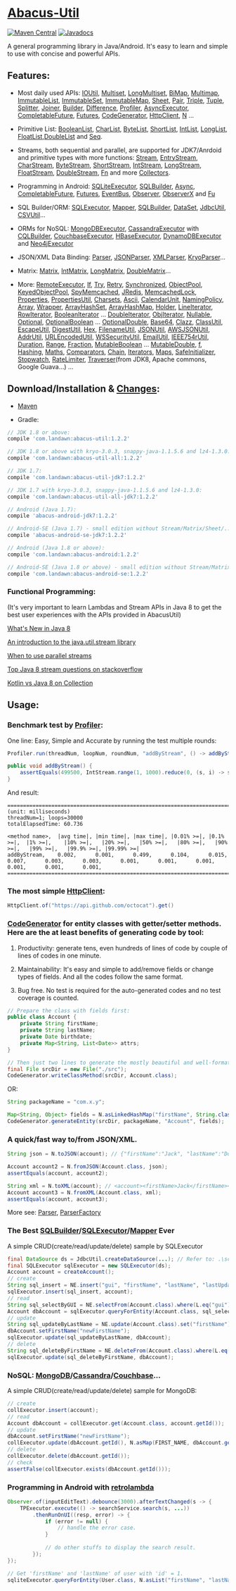 # [Abacus-Util](http://www.landawn.com)

[![Maven Central](https://img.shields.io/maven-central/v/com.landawn/abacus-util.svg)](https://maven-badges.herokuapp.com/maven-central/com.landawn/abacus-util/)
[![Javadocs](https://www.javadoc.io/badge/com.landawn/abacus-util.svg)](https://www.javadoc.io/doc/com.landawn/abacus-util)

A general programming library in Java/Android. It's easy to learn and simple to use with concise and powerful APIs.

## Features:

* Most daily used APIs: [IOUtil][], [Multiset][], [LongMultiset][], [BiMap][], [Multimap][], [ImmutableList][], [ImmutableSet][], [ImmutableMap][], [Sheet][], [Pair][], [Triple][], [Tuple][], [Splitter][], [Joiner][], [Builder][], [Difference][], [Profiler][], [AsyncExecutor][], [CompletableFuture][], [Futures][], [CodeGenerator][], [HttpClient][], [N][] ...

* Primitive List: [BooleanList][], [CharList][], [ByteList][], [ShortList][], [IntList][], [LongList][], [FloatList][],[DoubleList][] and [Seq][].

* Streams, both sequential and parallel, are supported for JDK7/Anrdoid and primitive types with more functions: [Stream][], [EntryStream][], [CharStream][], [ByteStream][], [ShortStream][], [IntStream][], [LongStream][], [FloatStream][], [DoubleStream][], [Fn][] and more [Collectors][].

* Programming in Android: [SQLiteExecutor][], [SQLBuilder][], [Async][], [CompletableFuture][CompletableFuture_Android], [Futures][Futures_Android], [EventBus][], [Observer][], [ObserverX][] and [Fu][]

* SQL Builder/ORM: [SQLExecutor][], [Mapper](https://static.javadoc.io/com.landawn/abacus-util/1.2.2/com/landawn/abacus/util/SQLExecutor.Mapper.html), [SQLBuilder][], [DataSet][], [JdbcUtil][], [CSVUtil][]...

* ORMs for NoSQL: [MongoDBExecutor][], [CassandraExecutor][] with [CQLBuilder][], [CouchbaseExecutor][], [HBaseExecutor][], [DynamoDBExecutor][] and [Neo4jExecutor][]

* JSON/XML Data Binding: [Parser][], [JSONParser][], [XMLParser][], [KryoParser][]...

* Matrix: [Matrix][], [IntMatrix][], [LongMatrix][], [DoubleMatrix][]...

* More: [RemoteExecutor](https://static.javadoc.io/com.landawn/abacus-util/1.2.2/com/landawn/abacus/util/RemoteExecutor.html),
[If](https://static.javadoc.io/com.landawn/abacus-util/1.2.2/com/landawn/abacus/util/If.html),
[Try](https://static.javadoc.io/com.landawn/abacus-util/1.2.2/com/landawn/abacus/util/Try.html),
[Retry](https://static.javadoc.io/com.landawn/abacus-util/1.2.2/com/landawn/abacus/util/Retry.html),
[Synchronized](https://static.javadoc.io/com.landawn/abacus-util/1.2.2/com/landawn/abacus/util/Synchronized.html),
[ObjectPool](https://static.javadoc.io/com.landawn/abacus-util/1.2.2/com/landawn/abacus/pool/ObjectPool.html),
[KeyedObjectPool](https://static.javadoc.io/com.landawn/abacus-util/1.2.2/com/landawn/abacus/pool/KeyedObjectPool.html),
[SpyMemcached](https://static.javadoc.io/com.landawn/abacus-util/1.2.2/com/landawn/abacus/cache/SpyMemcached.html),
[JRedis](https://static.javadoc.io/com.landawn/abacus-util/1.2.2/com/landawn/abacus/cache/JRedis.html),
[MemcachedLock](https://static.javadoc.io/com.landawn/abacus-util/1.2.2/com/landawn/abacus/util/MemcachedLock.html),
[Properties](https://static.javadoc.io/com.landawn/abacus-util/1.2.2/com/landawn/abacus/util/Properties.html),
[PropertiesUtil](https://static.javadoc.io/com.landawn/abacus-util/1.2.2/com/landawn/abacus/util/PropertiesUtil.html),
[Charsets](https://static.javadoc.io/com.landawn/abacus-util/1.2.2/com/landawn/abacus/util/Charsets.html),
[Ascii](https://static.javadoc.io/com.landawn/abacus-util/1.2.2/com/landawn/abacus/util/Ascii.html),
[CalendarUnit](https://static.javadoc.io/com.landawn/abacus-util/1.2.2/com/landawn/abacus/util/CalendarUnit.html),
[NamingPolicy](https://static.javadoc.io/com.landawn/abacus-util/1.2.2/com/landawn/abacus/util/NamingPolicy.html),
[Array](https://static.javadoc.io/com.landawn/abacus-util/1.2.2/com/landawn/abacus/util/Array.html),
[Wrapper](https://static.javadoc.io/com.landawn/abacus-util/1.2.2/com/landawn/abacus/util/Wrapper.html),
[ArrayHashSet](https://static.javadoc.io/com.landawn/abacus-util/1.2.2/com/landawn/abacus/util/ArrayHashSet.html),
[ArrayHashMap](https://static.javadoc.io/com.landawn/abacus-util/1.2.2/com/landawn/abacus/util/ArrayHashMap.html),
[Holder](https://static.javadoc.io/com.landawn/abacus-util/1.2.2/com/landawn/abacus/util/Holder.html),
[LineIterator](https://static.javadoc.io/com.landawn/abacus-util/1.2.2/com/landawn/abacus/util/LineIterator.html),
[RowIterator](https://static.javadoc.io/com.landawn/abacus-util/1.2.2/com/landawn/abacus/util/RowIterator.html),
[BooleanIterator](https://static.javadoc.io/com.landawn/abacus-util/1.2.2/com/landawn/abacus/util/BooleanIterator.html)
...
[DoubleIterator](https://static.javadoc.io/com.landawn/abacus-util/1.2.2/com/landawn/abacus/util/DoubleIterator.html),
[ObjIterator](https://static.javadoc.io/com.landawn/abacus-util/1.2.2/com/landawn/abacus/util/ObjIterator.html),
[Nullable](https://static.javadoc.io/com.landawn/abacus-util/1.2.2/com/landawn/abacus/util/Nullable.html),
[Optional](https://static.javadoc.io/com.landawn/abacus-util/1.2.2/com/landawn/abacus/util/Optional.html),
[OptionalBoolean](https://static.javadoc.io/com.landawn/abacus-util/1.2.2/com/landawn/abacus/util/OptionalBoolean.html)
...
[OptionalDouble](https://static.javadoc.io/com.landawn/abacus-util/1.2.2/com/landawn/abacus/util/OptionalDouble.html),
[Base64](https://static.javadoc.io/com.landawn/abacus-util/1.2.2/com/landawn/abacus/util/Base64.html),
[Clazz](https://static.javadoc.io/com.landawn/abacus-util/1.2.2/com/landawn/abacus/util/Clazz.html),
[ClassUtil](https://static.javadoc.io/com.landawn/abacus-util/1.2.2/com/landawn/abacus/util/ClassUtil.html),
[EscapeUtil](https://static.javadoc.io/com.landawn/abacus-util/1.2.2/com/landawn/abacus/util/EscapeUtil.html),
[DigestUtil](https://static.javadoc.io/com.landawn/abacus-util/1.2.2/com/landawn/abacus/util/DigestUtil.html),
[Hex](https://static.javadoc.io/com.landawn/abacus-util/1.2.2/com/landawn/abacus/util/Hex.html),
[FilenameUtil](https://static.javadoc.io/com.landawn/abacus-util/1.2.2/com/landawn/abacus/util/FilenameUtil.html),
[JSONUtil](https://static.javadoc.io/com.landawn/abacus-util/1.2.2/com/landawn/abacus/util/JSONUtil.html),
[AWSJSONUtil](https://static.javadoc.io/com.landawn/abacus-util/1.2.2/com/landawn/abacus/util/AWSJSONUtil.html),
[AddrUtil](https://static.javadoc.io/com.landawn/abacus-util/1.2.2/com/landawn/abacus/util/AddrUtil.html),
[URLEncodedUtil](https://static.javadoc.io/com.landawn/abacus-util/1.2.2/com/landawn/abacus/util/URLEncodedUtil.html),
[WSSecurityUtil](https://static.javadoc.io/com.landawn/abacus-util/1.2.2/com/landawn/abacus/util/WSSecurityUtil.html),
[EmailUtil](https://static.javadoc.io/com.landawn/abacus-util/1.2.2/com/landawn/abacus/util/EmailUtil.html),
[IEEE754rUtil](https://static.javadoc.io/com.landawn/abacus-util/1.2.2/com/landawn/abacus/util/IEEE754rUtil.html),
[Duration](https://static.javadoc.io/com.landawn/abacus-util/1.2.2/com/landawn/abacus/util/Duration.html),
[Range](https://static.javadoc.io/com.landawn/abacus-util/1.2.2/com/landawn/abacus/util/Range.html),
[Fraction](https://static.javadoc.io/com.landawn/abacus-util/1.2.2/com/landawn/abacus/util/Fraction.html),
[MutableBoolean](https://static.javadoc.io/com.landawn/abacus-util/1.2.2/com/landawn/abacus/util/MutableBoolean.html)
...
[MutableDouble](https://static.javadoc.io/com.landawn/abacus-util/1.2.2/com/landawn/abacus/util/MutableDouble.html),
[f](https://static.javadoc.io/com.landawn/abacus-util/1.2.2/com/landawn/abacus/util/f.html),
[Hashing](https://static.javadoc.io/com.landawn/abacus-util/1.2.2/com/landawn/abacus/hash/Hashing.html),
[Maths](https://static.javadoc.io/com.landawn/abacus-util/1.2.2/com/landawn/abacus/util/Maths.html),
[Comparators](https://static.javadoc.io/com.landawn/abacus-util/1.2.2/com/landawn/abacus/util/Comparators.html),
[Chain](https://static.javadoc.io/com.landawn/abacus-util/1.2.2/com/landawn/abacus/util/Chain.html),
[Iterators](https://static.javadoc.io/com.landawn/abacus-util/1.2.2/com/landawn/abacus/util/Iterators.html),
[Maps](https://static.javadoc.io/com.landawn/abacus-util/1.2.2/com/landawn/abacus/util/Maps.html),
[SafeInitializer](https://static.javadoc.io/com.landawn/abacus-util/1.2.2/com/landawn/abacus/util/SafeInitializer.html),
[Stopwatch](https://static.javadoc.io/com.landawn/abacus-util/1.2.2/com/landawn/abacus/util/Stopwatch.html),
[RateLimiter](https://static.javadoc.io/com.landawn/abacus-util/1.2.2/com/landawn/abacus/util/RateLimiter.html),
[Traverser](https://static.javadoc.io/com.landawn/abacus-util/1.2.2/com/landawn/abacus/util/Traverser.html)(from JDK8, Apache commons, Google Guava...) ...


## Download/Installation & [Changes](https://github.com/landawn/AbacusUtil/blob/master/CHANGES.md):

* [Maven](http://search.maven.org/#search%7Cga%7C1%7Cg%3A%22com.landawn%22)

* Gradle:
```gradle
// JDK 1.8 or above:
compile 'com.landawn:abacus-util:1.2.2'

// JDK 1.8 or above with kryo-3.0.3, snappy-java-1.1.5.6 and lz4-1.3.0:
compile 'com.landawn:abacus-util-all:1.2.2'

// JDK 1.7:
compile 'com.landawn:abacus-util-jdk7:1.2.2'

// JDK 1.7 with kryo-3.0.3, snappy-java-1.1.5.6 and lz4-1.3.0:
compile 'com.landawn:abacus-util-all-jdk7:1.2.2'

// Android (Java 1.7):
compile 'abacus-android-jdk7:1.2.2'

// Android-SE (Java 1.7) - small edition without Stream/Matrix/Sheet/...:
compile 'abacus-android-se-jdk7:1.2.2'

// Android (Java 1.8 or above):
compile 'com.landawn:abacus-android:1.2.2'

// Android-SE (Java 1.8 or above) - small edition without Stream/Matrix/Sheet/...:
compile 'com.landawn:abacus-android-se:1.2.2'
```
### Functional Programming:
(It's very important to learn Lambdas and Stream APIs in Java 8 to get the best user experiences with the APIs provided in AbacusUtil)

[What's New in Java 8](https://leanpub.com/whatsnewinjava8/read)

[An introduction to the java.util.stream library](https://www.ibm.com/developerworks/library/j-java-streams-1-brian-goetz/index.html)

[When to use parallel streams](http://gee.cs.oswego.edu/dl/html/StreamParallelGuidance.html)

[Top Java 8 stream questions on stackoverflow](./Top_java_8_stream_questions_so.md)

[Kotlin vs Java 8 on Collection](./Java_Kotlin.md)


## Usage:

### Benchmark test by [Profiler][]:

One line: Easy, Simple and Accurate by running the test multiple rounds:
```java
Profiler.run(threadNum, loopNum, roundNum, "addByStream", () -> addByStream()).printResult();

public void addByStream() {
    assertEquals(499500, IntStream.range(1, 1000).reduce(0, (s, i) -> s += i));
}

```
And result:
```
========================================================================================================================
(unit: milliseconds)
threadNum=1; loops=30000
totalElapsedTime: 60.736

<method name>,  |avg time|, |min time|, |max time|, |0.01% >=|, |0.1% >=|,  |1% >=|,    |10% >=|,   |20% >=|,   |50% >=|,   |80% >=|,   |90% >=|,   |99% >=|,   |99.9% >=|, |99.99% >=|
addByStream,    0.002,      0.001,      0.499,      0.104,      0.015,      0.007,      0.003,      0.003,      0.001,      0.001,      0.001,      0.001,      0.001,      0.001,      
========================================================================================================================
```
### The most simple [HttpClient][]:

```java
HttpClient.of("https://api.github.com/octocat").get()
```

### [CodeGenerator](https://static.javadoc.io/com.landawn/abacus-util/1.2.2/com/landawn/abacus/util/CodeGenerator.html) for entity classes with getter/setter methods. Here are the at least benefits of generating code by tool:

1. Productivity: generate tens, even hundreds of lines of code by couple of lines of codes in one minute.

2. Maintainability: It's easy and simple to add/remove fields or change types of fields. And all the codes follow the same format.

3. Bug free. No test is required for the auto-generated codes and no test coverage is counted. 

```java
// Prepare the class with fields first:
public class Account {
    private String firstName;
    private String lastName;
    private Date birthdate;
    private Map<String, List<Date>> attrs;
}

// Then just two lines to generate the mostly beautiful and well-formatted entity class:
final File srcDir = new File("./src");
CodeGenerator.writeClassMethod(srcDir, Account.class);
```
OR:

```java
String packageName = "com.x.y";

Map<String, Object> fields = N.asLinkedHashMap("firstName", String.class, "lastName", String.class, "birthdate", Date.class, "attrs", "Map<String, List<java.sql.Date>>");
CodeGenerator.generateEntity(srcDir, packageName, "Account", fields);
```

### A quick/fast way to/from JSON/XML.
```java
String json = N.toJSON(account); // {"firstName":"Jack", "lastName":"Do", "birthDate":1495815803177}

Account account2 = N.fromJSON(Account.class, json);
assertEquals(account, account2);

String xml = N.toXML(account); // <account><firstName>Jack</firstName><lastName>Do</lastName><birthDate>1495815803177</birthDate></account>
Account account3 = N.fromXML(Account.class, xml);
assertEquals(account, account3);
```

More see: [Parser](https://static.javadoc.io/com.landawn/abacus-util/1.2.2/com/landawn/abacus/parser/Parser.html), [ParserFactory](https://static.javadoc.io/com.landawn/abacus-util/1.2.2/com/landawn/abacus/parser/ParserFactory.html)

### The Best [SQLBuilder][]/[SQLExecutor][]/[Mapper] Ever
A simple CRUD(create/read/update/delete) sample by SQLExecutor

```java
final DataSource ds = JdbcUtil.createDataSource(...); // Refer to: .\schema\DataSource.xsd
final SQLExecutor sqlExecutor = new SQLExecutor(ds);
Account account = createAccount();
// create
String sql_insert = NE.insert("gui", "firstName", "lastName", "lastUpdateTime").into(Account.class).sql();
sqlExecutor.insert(sql_insert, account);
// read
String sql_selectByGUI = NE.selectFrom(Account.class).where(L.eq("gui")).sql();
Account dbAccount = sqlExecutor.queryForEntity(Account.class, sql_selectByGUI, account);
// update
String sql_updateByLastName = NE.update(Account.class).set("firstName").where(L.eq("lastName")).sql();
dbAccount.setFirstName("newFirstName");
sqlExecutor.update(sql_updateByLastName, dbAccount);
// delete
String sql_deleteByFirstName = NE.deleteFrom(Account.class).where(L.eq("firstName)).sql();
sqlExecutor.update(sql_deleteByFirstName, dbAccount);
```

### NoSQL: [MongoDB][MongoDBExecutor]/[Cassandra][CassandraExecutor]/[Couchbase][CouchbaseExecutor]...
A simple CRUD(create/read/update/delete) sample for MongoDB:
```java
// create
collExecutor.insert(account);
// read
Account dbAccount = collExecutor.get(Account.class, account.getId());
// update
dbAccount.setFirstName("newFirstName");
collExecutor.update(dbAccount.getId(), N.asMap(FIRST_NAME, dbAccount.getFirstName()));
// delete
collExecutor.delete(dbAccount.getId());
// check
assertFalse(collExecutor.exists(dbAccount.getId()));
```

### Programming in Android with [retrolambda](https://github.com/orfjackal/retrolambda)

```java
Observer.of(inputEditText).debounce(3000).afterTextChanged(s -> {
    TPExecutor.execute(() -> searchService.search(s, ...))
        .thenRunOnUI((resp, error) -> {
            if (error != null) {
                // handle the error case.
            }
            
            // do other stuffs to display the search result.            
        });
});

// Get 'firstName' and 'lastName' of user with 'id' = 1.             
sqliteExecutor.queryForEntity(User.class, N.asList("firstName", "lastName"), eq("id", 1));
```

[IOUtil]: https://static.javadoc.io/com.landawn/abacus-util/1.2.2/com/landawn/abacus/util/IOUtil.html
[Multiset]: https://static.javadoc.io/com.landawn/abacus-util/1.2.2/com/landawn/abacus/util/Multiset.html
[LongMultiset]: https://static.javadoc.io/com.landawn/abacus-util/1.2.2/com/landawn/abacus/util/LongMultiset.html
[BiMap]: https://static.javadoc.io/com.landawn/abacus-util/1.2.2/com/landawn/abacus/util/BiMap.html
[Multimap]: https://static.javadoc.io/com.landawn/abacus-util/1.2.2/com/landawn/abacus/util/Multimap.html
[ImmutableList]: https://static.javadoc.io/com.landawn/abacus-util/1.2.2/com/landawn/abacus/util/ImmutableList.html
[ImmutableSet]: https://static.javadoc.io/com.landawn/abacus-util/1.2.2/com/landawn/abacus/util/ImmutableSet.html
[ImmutableMap]: https://static.javadoc.io/com.landawn/abacus-util/1.2.2/com/landawn/abacus/util/ImmutableMap.html
[Sheet]: https://static.javadoc.io/com.landawn/abacus-util/1.2.2/com/landawn/abacus/util/Sheet.html
[Pair]: https://static.javadoc.io/com.landawn/abacus-util/1.2.2/com/landawn/abacus/util/Pair.html
[Triple]: https://static.javadoc.io/com.landawn/abacus-util/1.2.2/com/landawn/abacus/util/Triple.html
[Tuple]: https://static.javadoc.io/com.landawn/abacus-util/1.2.2/com/landawn/abacus/util/Tuple.html
[Splitter]: https://static.javadoc.io/com.landawn/abacus-util/1.2.2/com/landawn/abacus/util/Splitter.html
[Joiner]: https://static.javadoc.io/com.landawn/abacus-util/1.2.2/com/landawn/abacus/util/Joiner.html
[Builder]: https://static.javadoc.io/com.landawn/abacus-util/1.2.2/com/landawn/abacus/util/Builder.html
[Difference]: https://static.javadoc.io/com.landawn/abacus-util/1.2.2/com/landawn/abacus/util/Difference.html
[Profiler]: https://static.javadoc.io/com.landawn/abacus-util/1.2.2/com/landawn/abacus/util/Profiler.html
[AsyncExecutor]: https://static.javadoc.io/com.landawn/abacus-util/1.2.2/com/landawn/abacus/util/AsyncExecutor.html
[CompletableFuture]: https://static.javadoc.io/com.landawn/abacus-util/1.2.2/com/landawn/abacus/util/CompletableFuture.html
[Futures]: https://static.javadoc.io/com.landawn/abacus-util/1.2.2/com/landawn/abacus/util/Futures.html
[CodeGenerator]: https://static.javadoc.io/com.landawn/abacus-util/1.2.2/com/landawn/abacus/util/CodeGenerator.html
[HttpClient]: https://static.javadoc.io/com.landawn/abacus-util/1.2.2/com/landawn/abacus/http/HttpClient.html
[N]:https://static.javadoc.io/com.landawn/abacus-util/1.2.2/com/landawn/abacus/util/N.html

[BooleanList]: https://static.javadoc.io/com.landawn/abacus-util/1.2.2/com/landawn/abacus/util/BooleanList.html
[CharList]: https://static.javadoc.io/com.landawn/abacus-util/1.2.2/com/landawn/abacus/util/CharList.html
[ByteList]: https://static.javadoc.io/com.landawn/abacus-util/1.2.2/com/landawn/abacus/util/ByteList.html
[ShortList]: https://static.javadoc.io/com.landawn/abacus-util/1.2.2/com/landawn/abacus/util/ShortList.html
[IntList]: https://static.javadoc.io/com.landawn/abacus-util/1.2.2/com/landawn/abacus/util/IntList.html
[LongList]: https://static.javadoc.io/com.landawn/abacus-util/1.2.2/com/landawn/abacus/util/LongList.html
[FloatList]: https://static.javadoc.io/com.landawn/abacus-util/1.2.2/com/landawn/abacus/util/FloatList.html
[DoubleList]: https://static.javadoc.io/com.landawn/abacus-util/1.2.2/com/landawn/abacus/util/DoubleList.html
[Seq]: https://static.javadoc.io/com.landawn/abacus-util/1.2.2/com/landawn/abacus/util/Seq.html

[Stream]: https://static.javadoc.io/com.landawn/abacus-util/1.2.2/com/landawn/abacus/util/stream/Stream.html
[EntryStream]: https://static.javadoc.io/com.landawn/abacus-util/1.2.2/com/landawn/abacus/util/stream/EntryStream.html
[CharStream]: https://static.javadoc.io/com.landawn/abacus-util/1.2.2/com/landawn/abacus/util/stream/CharStream.html
[ByteStream]: https://static.javadoc.io/com.landawn/abacus-util/1.2.2/com/landawn/abacus/util/stream/ByteStream.html
[ShortStream]: https://static.javadoc.io/com.landawn/abacus-util/1.2.2/com/landawn/abacus/util/stream/ShortStream.html
[IntStream]: https://static.javadoc.io/com.landawn/abacus-util/1.2.2/com/landawn/abacus/util/stream/IntStream.html
[LongStream]: https://static.javadoc.io/com.landawn/abacus-util/1.2.2/com/landawn/abacus/util/stream/LongStream.html
[FloatStream]: https://static.javadoc.io/com.landawn/abacus-util/1.2.2/com/landawn/abacus/util/stream/FloatStream.html
[DoubleStream]: https://static.javadoc.io/com.landawn/abacus-util/1.2.2/com/landawn/abacus/util/stream/DoubleStream.html
[Fn]: https://static.javadoc.io/com.landawn/abacus-util/1.2.2/com/landawn/abacus/util/Fn.html
[Collectors]: https://static.javadoc.io/com.landawn/abacus-util/1.2.2/com/landawn/abacus/util/stream/Collectors.html

[SQLiteExecutor]: https://static.javadoc.io/com.landawn/abacus-util/1.2.2/com/landawn/abacus/android/util/SQLiteExecutor.html
[SQLBuilder]: https://static.javadoc.io/com.landawn/abacus-util/1.2.2/com/landawn/abacus/util/SQLBuilder.html
[Async]: https://static.javadoc.io/com.landawn/abacus-util/1.2.2/com/landawn/abacus/android/util/Async.html
[CompletableFuture_Android]: https://static.javadoc.io/com.landawn/abacus-util/1.2.2/com/landawn/abacus/android/util/CompletableFuture.html
[Futures_Android]: https://static.javadoc.io/com.landawn/abacus-util/1.2.2/com/landawn/abacus/android/util/Futures.html
[EventBus]: https://static.javadoc.io/com.landawn/abacus-util/1.2.2/com/landawn/abacus/eventBus/EventBus.html
[Observer]: https://static.javadoc.io/com.landawn/abacus-util/1.2.2/com/landawn/abacus/android/util/Observer.html
[ObserverX]: https://static.javadoc.io/com.landawn/abacus-util/1.2.2/com/landawn/abacus/android/util/ObserverX.html
[Fu]: https://static.javadoc.io/com.landawn/abacus-util/1.2.2/com/landawn/abacus/android/util/Fu.html

[SQLExecutor]: https://static.javadoc.io/com.landawn/abacus-util/1.2.2/com/landawn/abacus/util/SQLExecutor.html
[Mapper]: https://static.javadoc.io/com.landawn/abacus-util/1.2.2/com/landawn/abacus/util/SQLExecutor.Mapper.html
[SQLBuilder]: https://static.javadoc.io/com.landawn/abacus-util/1.2.2/com/landawn/abacus/util/SQLBuilder.html
[DataSet]: https://static.javadoc.io/com.landawn/abacus-util/1.2.2/com/landawn/abacus/DataSet.html
[JdbcUtil]: https://static.javadoc.io/com.landawn/abacus-util/1.2.2/com/landawn/abacus/util/JdbcUtil.html
[CSVUtil]: https://static.javadoc.io/com.landawn/abacus-util/1.2.2/com/landawn/abacus/util/CSVUtil.html

[MongoDBExecutor]: https://static.javadoc.io/com.landawn/abacus-util/1.2.2/com/landawn/abacus/util/MongoDBExecutor.html
[CassandraExecutor]: https://static.javadoc.io/com.landawn/abacus-util/1.2.2/com/landawn/abacus/util/CassandraExecutor.html
[CQLBuilder]: https://static.javadoc.io/com.landawn/abacus-util/1.2.2/com/landawn/abacus/util/CQLBuilder.html
[CouchbaseExecutor]: https://static.javadoc.io/com.landawn/abacus-util/1.2.2/com/landawn/abacus/util/CouchbaseExecutor.html
[HBaseExecutor]: https://static.javadoc.io/com.landawn/abacus-util/1.2.2/com/landawn/abacus/util/HBaseExecutor.html
[DynamoDBExecutor]: https://static.javadoc.io/com.landawn/abacus-util/1.2.2/com/landawn/abacus/util/DynamoDBExecutor.html
[Neo4jExecutor]: https://static.javadoc.io/com.landawn/abacus-util/1.2.2/com/landawn/abacus/util/Neo4jExecutor.html

[Parser]: https://static.javadoc.io/com.landawn/abacus-util/1.2.2/com/landawn/abacus/parser/Parser.html
[JSONParser]: https://static.javadoc.io/com.landawn/abacus-util/1.2.2/com/landawn/abacus/parser/JSONParser.html
[XMLParser]: https://static.javadoc.io/com.landawn/abacus-util/1.2.2/com/landawn/abacus/parser/XMLParser.html
[KryoParser]: https://static.javadoc.io/com.landawn/abacus-util/1.2.2/com/landawn/abacus/parser/KryoParser.html

[Matrix]: https://static.javadoc.io/com.landawn/abacus-util/1.2.2/com/landawn/abacus/util/Matrix.html
[IntMatrix]: https://static.javadoc.io/com.landawn/abacus-util/1.2.2/com/landawn/abacus/util/IntMatrix.html
[LongMatrix]: https://static.javadoc.io/com.landawn/abacus-util/1.2.2/com/landawn/abacus/util/LongMatrix.html
[DoubleMatrix]: https://static.javadoc.io/com.landawn/abacus-util/1.2.2/com/landawn/abacus/util/DoubleMatrix.html
